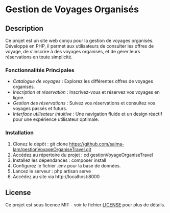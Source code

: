 # Gestion de Voyages Organisés

## Description

Ce projet est un site web conçu pour la gestion de voyages organisés. Développé en PHP, il permet aux utilisateurs de consulter les offres de voyage, de s'inscrire à des voyages organisés, et de gérer leurs réservations en toute simplicité.

### Fonctionnalités Principales

- *Catalogue de voyages* : Explorez les différentes offres de voyages organisés.
- *Inscription et réservation* : Inscrivez-vous et réservez vos voyages en ligne.
- *Gestion des réservations* : Suivez vos réservations et consultez vos voyages passés et futurs.
- *Interface utilisateur intuitive* : Une navigation fluide et un design réactif pour une expérience utilisateur optimale.

### Installation

1. Clonez le dépôt : git clone https://github.com/salma-lam/gestionVoyageOrganiseTravel.git
2. Accédez au répertoire du projet : cd gestionVoyageOrganiseTravel
3. Installez les dépendances : composer install
4. Configurez le fichier .env pour la base de données.
5. Lancez le serveur : php artisan serve
6. Accédez au site via http://localhost:8000

## License

Ce projet est sous licence MIT - voir le fichier [LICENSE](LICENSE) pour plus de détails.
